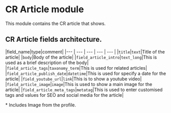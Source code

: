 # CR Article module

This module contains the CR article that shows.

## CR Article fields architecture.

|field_name|type|comment|
|--- | --- | --- | --- | --- |
|`title`|`text`|Title of the article|
|`body`|Body of the article|
|`field_article_intro`|`text_long`|This is used as a brief description of the body|
|`field_article_tags`|`taxonomy_term`|This is used for related articles|
|`field_article_publish_date`|`datetime`|This is used for specify a date for the article|
|`field_youtube_url`|`link`|This is to show a youtube video|
|`field_article_image`|`image`|This is used to show a main image for the article|
|`field_article_meta_tags`|`metatag`|This is used to enter customised tags and values for SEO and social media for the article|

\* Includes Image from the profile.
